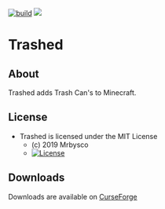 [![build](https://github.com/Mrbysco/Trashed/actions/workflows/build.yml/badge.svg)](https://github.com/Mrbysco/Trashed/actions/workflows/build.yml)
[![](http://cf.way2muchnoise.eu/versions/350092.svg)](https://www.curseforge.com/minecraft/mc-mods/trashed)

# Trashed #

## About ##
Trashed adds Trash Can's to Minecraft. 

## License ##
* Trashed is licensed under the MIT License
  - (c) 2019 Mrbysco
  - [![License](https://img.shields.io/badge/License-MIT-red.svg?style=flat)](http://opensource.org/licenses/MIT)
  
## Downloads ##
Downloads are available on [CurseForge](https://www.curseforge.com/minecraft/mc-mods/trashed)
